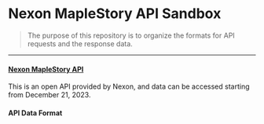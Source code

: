 # Nexon MapleStory API Sandbox 
> The purpose of this repository is to organize the formats for API requests and the response data.

---

#### [Nexon MapleStory API](https://openapi.nexon.com/ko/game/maplestory)

This is an open API provided by Nexon, and data can be accessed starting from December 21, 2023.

#### API Data Format


